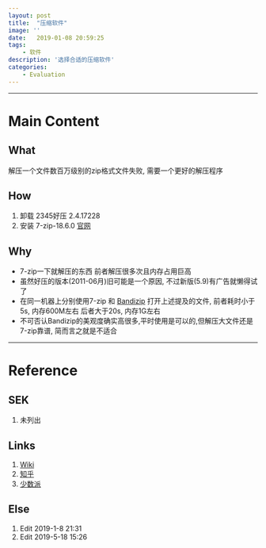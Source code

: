 ```yaml
---
layout: post
title:  "压缩软件"
image: ''
date:   2019-01-08 20:59:25
tags:
    - 软件
description: '选择合适的压缩软件'
categories:
    - Evaluation
---
```


---
# Main Content

## What
解压一个文件数百万级别的zip格式文件失败, 需要一个更好的解压程序

## How
1. 卸载 2345好压 2.4.17228
2. 安装 7-zip-18.6.0 [官网](https://sparanoid.com/lab/7z/)

## Why
- 7-zip一下就解压的东西 前者解压很多次且内存占用巨高
- 虽然好压的版本(2011-06月)旧可能是一个原因, 不过新版(5.9)有广告就懒得试了
- 在同一机器上分别使用7-zip 和 [Bandizip](https://www.bandisoft.com/bandizip/) 打开上述提及的文件, 前者耗时小于5s, 内存600M左右 后者大于20s, 内存1G左右
- 不可否认Bandizip的美观度确实高很多,平时使用是可以的,但解压大文件还是7-zip靠谱, 简而言之就是不适合

---
# Reference
## SEK
1. 未列出

## Links
1. [Wiki](https://zh.wikipedia.org/zh/压缩软件比较)
2. [知乎](https://www.zhihu.com/question/20711852)
3. [少数派](https://sspai.com/post/35358)

## Else
1. Edit 2019-1-8 21:31
2. Edit 2019-5-18 15:26
